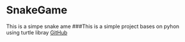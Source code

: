 # SnakeGame
This is a simpe snake ame
###This is a simple project bases on pyhon using turtle libray
[GitHub](https://github.com/kebroyle/SnakeGame/)
